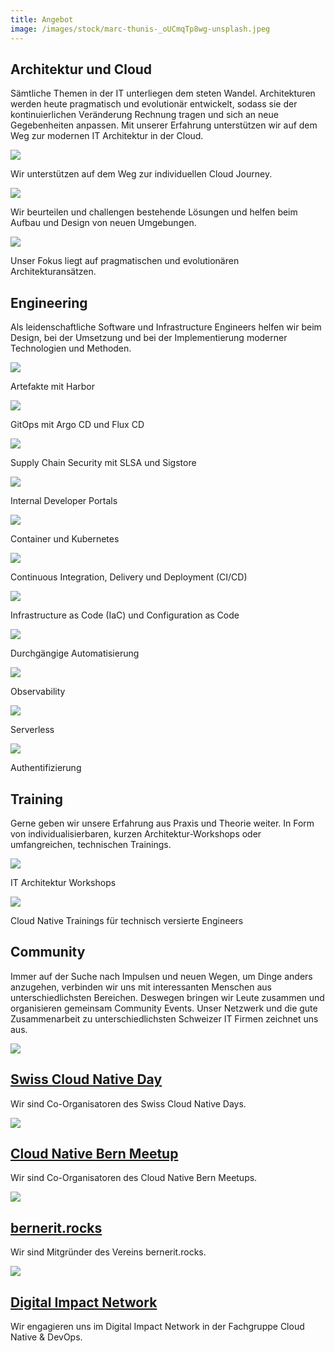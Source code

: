 ```yaml
---
title: Angebot
image: /images/stock/marc-thunis-_oUCmqTp8wg-unsplash.jpeg
---
```


## Architektur und Cloud

Sämtliche Themen in der IT unterliegen dem steten Wandel. Architekturen werden heute pragmatisch und evolutionär
entwickelt, sodass sie der kontinuierlichen Veränderung Rechnung tragen und sich an neue Gegebenheiten anpassen. Mit
unserer Erfahrung unterstützen wir auf dem Weg zur modernen IT Architektur in der Cloud.

<div class="row">
    <div class="article col col-4 col-d-4 col-t-6">
        <div class="article__inner">
            <div class="article__head">
                <div class="sqr_border">
                    <div class="sqr">
                        <img class="border" src="/images/services/cloud-bolt.svg">
                    </div>
                </div>
            </div>
            <div class="article__content">
                <p class="article__excerpt">Wir unterstützen auf dem Weg zur individuellen Cloud Journey.</p>
            </div>
        </div>
    </div>
    <div class="article col col-4 col-d-4 col-t-6">
        <div class="article__inner">
            <div class="article__head">
                <div class="sqr_border">
                    <div class="sqr">
                        <img class="border" src="/images/services/cubes.svg">
                    </div>
                </div>
            </div>
            <div class="article__content">
                <p class="article__excerpt">Wir beurteilen und challengen bestehende Lösungen und helfen beim Aufbau und
                    Design von neuen Umgebungen.</p>
            </div>
        </div>
    </div>
    <div class="article col col-4 col-d-4 col-t-6">
        <div class="article__inner">
            <div class="article__head">
                <div class="sqr_border">
                    <div class="sqr">
                        <img class="border" src="/images/services/diagram-project.svg">
                    </div>
                </div>
            </div>
            <div class="article__content">
                <p class="article__excerpt">Unser Fokus liegt auf pragmatischen und evolutionären
                    Architekturansätzen.</p>
            </div>
        </div>
    </div>
</div>

## Engineering

Als leidenschaftliche Software und Infrastructure Engineers helfen wir beim Design, bei der Umsetzung und bei der
Implementierung moderner Technologien und Methoden.

<div class="row">
    <div class="article col col-4 col-d-4 col-t-6">
        <div class="article__inner">
            <div class="article__head">
                <div class="sqr_border">
                    <div class="sqr">
                        <img class="border" src="/images/services/harbor.svg">
                    </div>
                </div>
            </div>
            <div class="article__content">
                <p class="article__excerpt">Artefakte mit Harbor</p>
            </div>
        </div>
    </div>
    <div class="article col col-4 col-d-4 col-t-6">
        <div class="article__inner">
            <div class="article__head">
                <div class="sqr_border">
                    <div class="sqr">
                        <img class="border" src="/images/services/argo.svg">
                    </div>
                </div>
            </div>
            <div class="article__content">
                <p class="article__excerpt">GitOps mit Argo CD und Flux CD</p>
            </div>
        </div>
    </div>
    <div class="article col col-4 col-d-4 col-t-6">
        <div class="article__inner">
            <div class="article__head">
                <div class="sqr_border">
                    <div class="sqr">
                        <img class="border" src="/images/services/slsa.svg">
                    </div>
                </div>
            </div>
            <div class="article__content">
                <p class="article__excerpt">Supply Chain Security mit SLSA und Sigstore</p>
            </div>
        </div>
    </div>
    <div class="article col col-4 col-d-4 col-t-6">
        <div class="article__inner">
            <div class="article__head">
                <div class="sqr_border">
                    <div class="sqr">
                        <img class="border" src="/images/services/backstage.svg">
                    </div>
                </div>
            </div>
            <div class="article__content">
                <p class="article__excerpt">Internal Developer Portals</p>
            </div>
        </div>
    </div>
    <div class="article col col-4 col-d-4 col-t-6">
        <div class="article__inner">
            <div class="article__head">
                <div class="sqr_border">
                    <div class="sqr">
                        <img class="border" src="/images/services/kubernetes.svg">
                    </div>
                </div>
            </div>
            <div class="article__content">
                <p class="article__excerpt">Container und Kubernetes</p>
            </div>
        </div>
    </div>
    <div class="article col col-4 col-d-4 col-t-6">
        <div class="article__inner">
            <div class="article__head">
                <div class="sqr_border">
                    <div class="sqr">
                        <img src="/images/services/gitlab.svg">
                    </div>
                </div>
            </div>
            <div class="article__content">
                <p class="article__excerpt">Continuous Integration, Delivery und Deployment (CI/CD)</p>
            </div>
        </div>
    </div>
    <div class="article col col-4 col-d-4 col-t-6">
        <div class="article__inner">
            <div class="article__head">
                <div class="sqr_border">
                    <div class="sqr">
                        <img src="/images/services/terraform.svg">
                    </div>
                </div>
            </div>
            <div class="article__content">
                <p class="article__excerpt">Infrastructure as Code (IaC) und Configuration as Code</p>
            </div>
        </div>
    </div>
    <div class="article col col-4 col-d-4 col-t-6">
        <div class="article__inner">
            <div class="article__head">
                <div class="sqr_border">
                    <div class="sqr">
                        <img class="border" src="/images/services/gopher.svg">
                    </div>
                </div>
            </div>
            <div class="article__content">
                <p class="article__excerpt">Durchgängige Automatisierung</p>
            </div>
        </div>
    </div>
    <div class="article col col-4 col-d-4 col-t-6">
        <div class="article__inner">
            <div class="article__head">
                <div class="sqr_border">
                    <div class="sqr">
                        <img class="border" src="/images/services/prometheus.svg">
                    </div>
                </div>
            </div>
            <div class="article__content">
                <p class="article__excerpt">Observability</p>
            </div>
        </div>
    </div>
    <div class="article col col-4 col-d-4 col-t-6">
        <div class="article__inner">
            <div class="article__head">
                <div class="sqr_border">
                    <div class="sqr">
                        <img class="border" src="/images/services/func.svg">
                    </div>
                </div>
            </div>
            <div class="article__content">
                <p class="article__excerpt">Serverless</p>
            </div>
        </div>
    </div>
    <div class="article col col-4 col-d-4 col-t-6">
        <div class="article__inner">
            <div class="article__head">
                <div class="sqr_border">
                    <div class="sqr">
                        <img class="border" src="/images/services/keycloak.svg">
                    </div>
                </div>
            </div>
            <div class="article__content">
                <p class="article__excerpt">Authentifizierung</p>
            </div>
        </div>
    </div>
</div>


## Training

Gerne geben wir unsere Erfahrung aus Praxis und Theorie weiter. In Form von individualisierbaren, kurzen
Architektur-Workshops oder umfangreichen, technischen Trainings.

<div class="row">
    <div class="article col col-4 col-d-4 col-t-6">
        <div class="article__inner">
            <div class="article__head">
                <div class="sqr_border">
                    <div class="sqr">
                        <img class="border" src="/images/services/chalkboard-user.svg">
                    </div>
                </div>
            </div>
            <div class="article__content">
                <p class="article__excerpt">IT Architektur Workshops</p>
            </div>
        </div>
    </div>
    <div class="article col col-4 col-d-4 col-t-6">
        <div class="article__inner">
            <div class="article__head">
                <div class="sqr_border">
                    <div class="sqr">
                        <img src="/images/services/cncf.svg">
                    </div>
                </div>
            </div>
            <div class="article__content">
                <p class="article__excerpt">Cloud Native Trainings für technisch versierte Engineers</p>
            </div>
        </div>
    </div>
</div>

## Community

Immer auf der Suche nach Impulsen und neuen Wegen, um Dinge anders anzugehen, verbinden wir uns mit interessanten
Menschen aus unterschiedlichsten Bereichen. Deswegen bringen wir Leute zusammen und organisieren gemeinsam Community
Events. Unser Netzwerk und die gute Zusammenarbeit zu unterschiedlichsten Schweizer IT Firmen zeichnet uns aus.

<div class="row">
    <div class="article__hover col col-4 col-d-4 col-t-6">
      <div class="article__inner">
        <div class="article__head">
          <div class="sqr_border"><div class="sqr">
            <a href="https://cloudnativeday.ch/"><img src="/images/community/cloudnativeday.png"></a>
          </div></div>
        </div>
        <div class="article__content">
          <h2 class="article__title"><a class="scl" href="https://cloudnativeday.ch/">
            Swiss Cloud Native Day
          </a></h2>
          <p class="article__excerpt">Wir sind Co-Organisatoren des Swiss Cloud Native Days.</p>
        </div>
      </div>
    </div>
    <div class="article__hover col col-4 col-d-4 col-t-6">
      <div class="article__inner">
        <div class="article__head">
          <div class="sqr_border"><div class="sqr">
            <a href="https://www.meetup.com/cloudnativebern/"><img src="/images/community/meetup.svg"></a>
          </div></div>
        </div>
        <div class="article__content">
          <h2 class="article__title"><a class="scl" href="https://www.meetup.com/cloudnativebern/">
            Cloud Native Bern Meetup
          </a></h2>
          <p class="article__excerpt">Wir sind Co-Organisatoren des Cloud Native Bern Meetups.</p>
        </div>
      </div>
    </div>
    <div class="article__hover col col-4 col-d-4 col-t-6">
      <div class="article__inner">
        <div class="article__head">
          <div class="sqr_border"><div class="sqr">
            <a href="https://bernerit.rocks/"><img src="/images/community/berneritrocks.png"></a>
          </div></div>
        </div>
        <div class="article__content">
          <h2 class="article__title"><a class="scl" href="https://bernerit.rocks/">
            bernerit.rocks
          </a></h2>
          <p class="article__excerpt">Wir sind Mitgründer des Vereins bernerit.rocks.</p>
        </div>
      </div>
    </div>
    <div class="article__hover col col-4 col-d-4 col-t-6">
      <div class="article__inner">
        <div class="article__head">
          <div class="sqr_border"><div class="sqr">
            <a href="https://digitalimpact.ch/"><img src="/images/community/digitalimpact.png"></a>
          </div></div>
        </div>
        <div class="article__content">
          <h2 class="article__title"><a class="scl" href="https://digitalimpact.ch/">
            Digital Impact Network
          </a></h2>
          <p class="article__excerpt">Wir engagieren uns im Digital Impact Network in der Fachgruppe Cloud Native & DevOps.</p>
        </div>
      </div>
    </div>
</div>
